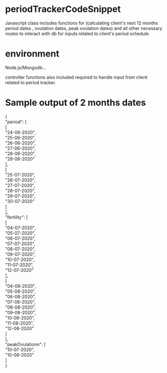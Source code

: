 # periodTrackerCodeSnippet
Javascript class includes functions for (calculating client's next 12 months period dates , ovulation dates, peak ovulation dates) and all other necessary routes to interact with db for inputs related to client's period schedule.   

# environment
Node.js/Mongodb...

 controller functions also included required to handle input from client related to period tracker.
 
# Sample output of 2 months dates
 {<br/>
    "period": [<br/>
        [<br/>
            "24-06-2020",<br/>
            "25-06-2020",<br/>
            "26-06-2020",<br/>
            "27-06-2020",<br/>
            "28-06-2020",<br/>
            "29-06-2020"<br/>
        ],<br/>
        [<br/>
            "25-07-2020",<br/>
            "26-07-2020",<br/>
            "27-07-2020",<br/>
            "28-07-2020",<br/>
            "29-07-2020",<br/>
            "30-07-2020"<br/>
        ]<br/>
    ],<br/>
    "fertility": [<br/>
        [<br/>
            "04-07-2020",<br/>
            "05-07-2020",<br/>
            "06-07-2020",<br/>
            "07-07-2020",<br/>
            "08-07-2020",<br/>
            "09-07-2020",<br/>
            "10-07-2020",<br/>
            "11-07-2020",<br/>
            "12-07-2020"<br/>
        ],<br/>
        [<br/>
            "04-08-2020",<br/>
            "05-08-2020",<br/>
            "06-08-2020",<br/>
            "07-08-2020",<br/>
            "08-08-2020",<br/>
            "09-08-2020",<br/>
            "10-08-2020",<br/>
            "11-08-2020",<br/>
            "12-08-2020"<br/>
        ]<br/>
    ],<br/>
    "peakOvulationn": [<br/>
        "10-07-2020",<br/>
        "10-08-2020"<br/>
    ]<br/>
}
